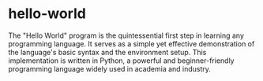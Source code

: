 # hello-world
The "Hello World" program is the quintessential first step in learning any programming language. It serves as a simple yet effective demonstration of the language's basic syntax and the environment setup. This implementation is written in Python, a powerful and beginner-friendly programming language widely used in academia and industry.
